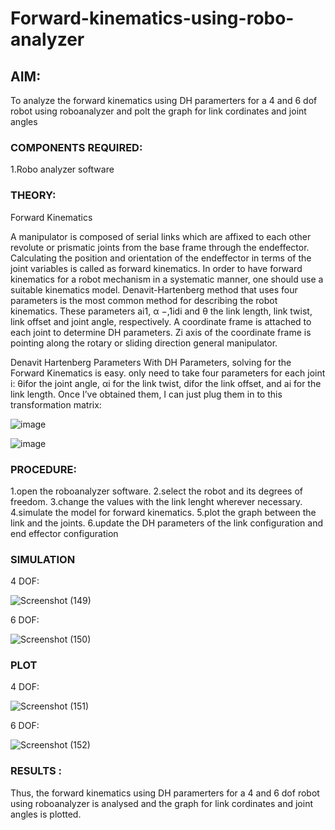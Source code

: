 # Forward-kinematics-using-robo-analyzer

## AIM: 
To analyze the forward kinematics using DH paramerters for a 4 and 6 dof robot using roboanalyzer and polt the graph for link cordinates and joint angles
### COMPONENTS REQUIRED:
1.Robo analyzer software  


### THEORY: 
  
Forward Kinematics

A manipulator is composed of serial links which are affixed to each other revolute or prismatic joints from the base frame through the endeffector. 
Calculating the position and orientation of the endeffector in terms of the joint variables is called as forward kinematics. 
In order to have forward kinematics for a robot mechanism in a systematic manner, one should use a suitable kinematics model. 
Denavit-Hartenberg method that uses four parameters is the most common method for describing the robot kinematics. 
These parameters ai1, α −,1idi and θ the link length, link twist, link offset and joint angle, respectively. 
A coordinate frame is attached to each joint to determine DH parameters. Zi axis of the coordinate frame is pointing along the rotary or sliding direction general manipulator.

Denavit Hartenberg Parameters
With DH Parameters, solving for the Forward Kinematics is easy.  only need to take four parameters for each joint 
i: θifor the joint angle, 
αi for the link twist, 
difor the link offset, and 
ai for the link length. Once I’ve obtained them, I can just plug them in to this transformation matrix:


![image](https://user-images.githubusercontent.com/36288975/170172719-ed7befc9-2894-4344-bfd5-be831bb05308.png)

 ![image](https://user-images.githubusercontent.com/36288975/170172766-b8aeb788-7fd7-4de7-b340-f04656707ebd.png)

 

### PROCEDURE:
1.open the roboanalyzer software.
2.select the robot and its degrees of freedom.
3.change the values with the link lenght wherever necessary.
4.simulate the model for forward kinematics.
5.plot the graph between the link and the joints.
6.update the DH parameters of the link configuration and end effector configuration

### SIMULATION 

4 DOF:

 ![Screenshot (149)](https://github.com/VelasiriSreeja/Forward-kinematics-using-robot-analyzer/assets/118344328/fe52a544-4340-43e8-95eb-6c2ecd8fbab2)

 6 DOF:
 
 ![Screenshot (150)](https://github.com/VelasiriSreeja/Forward-kinematics-using-robot-analyzer/assets/118344328/0722ede7-412f-4c24-aaef-a5623ae405c5)

 ### PLOT 
 
 4 DOF:
 
 ![Screenshot (151)](https://github.com/VelasiriSreeja/Forward-kinematics-using-robot-analyzer/assets/118344328/e88c52e7-d7bf-47d1-825b-be256dc07fe9)
 
 6 DOF:
 
 ![Screenshot (152)](https://github.com/VelasiriSreeja/Forward-kinematics-using-robot-analyzer/assets/118344328/80611752-3ac7-45b1-b72e-399f30e964ab)


### RESULTS : 

Thus, the forward kinematics using DH paramerters for a 4 and 6 dof robot using roboanalyzer is analysed and the graph for link cordinates and joint angles is plotted.
